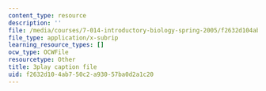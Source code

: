 ```yaml
---
content_type: resource
description: ''
file: /media/courses/7-014-introductory-biology-spring-2005/f2632d104ab750c2a93057ba0d2a1c20_kAN_eTW_ig0.vtt
file_type: application/x-subrip
learning_resource_types: []
ocw_type: OCWFile
resourcetype: Other
title: 3play caption file
uid: f2632d10-4ab7-50c2-a930-57ba0d2a1c20
---
```

